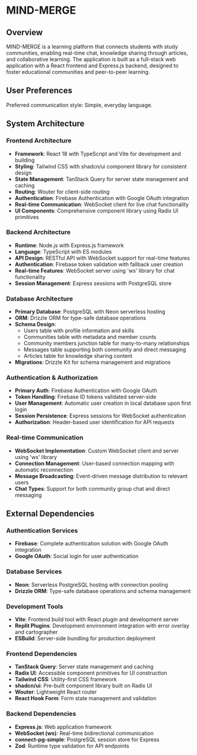 # MIND-MERGE

## Overview

MIND-MERGE is a learning platform that connects students with study communities, enabling real-time chat, knowledge sharing through articles, and collaborative learning. The application is built as a full-stack web application with a React frontend and Express.js backend, designed to foster educational communities and peer-to-peer learning.

## User Preferences

Preferred communication style: Simple, everyday language.

## System Architecture

### Frontend Architecture
- **Framework**: React 18 with TypeScript and Vite for development and building
- **Styling**: Tailwind CSS with shadcn/ui component library for consistent design
- **State Management**: TanStack Query for server state management and caching
- **Routing**: Wouter for client-side routing
- **Authentication**: Firebase Authentication with Google OAuth integration
- **Real-time Communication**: WebSocket client for live chat functionality
- **UI Components**: Comprehensive component library using Radix UI primitives

### Backend Architecture
- **Runtime**: Node.js with Express.js framework
- **Language**: TypeScript with ES modules
- **API Design**: RESTful API with WebSocket support for real-time features
- **Authentication**: Firebase token validation with fallback user creation
- **Real-time Features**: WebSocket server using 'ws' library for chat functionality
- **Session Management**: Express sessions with PostgreSQL store

### Database Architecture
- **Primary Database**: PostgreSQL with Neon serverless hosting
- **ORM**: Drizzle ORM for type-safe database operations
- **Schema Design**: 
  - Users table with profile information and skills
  - Communities table with metadata and member counts
  - Community members junction table for many-to-many relationships
  - Messages table supporting both community and direct messaging
  - Articles table for knowledge sharing content
- **Migrations**: Drizzle Kit for schema management and migrations

### Authentication & Authorization
- **Primary Auth**: Firebase Authentication with Google OAuth
- **Token Handling**: Firebase ID tokens validated server-side
- **User Management**: Automatic user creation in local database upon first login
- **Session Persistence**: Express sessions for WebSocket authentication
- **Authorization**: Header-based user identification for API requests

### Real-time Communication
- **WebSocket Implementation**: Custom WebSocket client and server using 'ws' library
- **Connection Management**: User-based connection mapping with automatic reconnection
- **Message Broadcasting**: Event-driven message distribution to relevant users
- **Chat Types**: Support for both community group chat and direct messaging

## External Dependencies

### Authentication Services
- **Firebase**: Complete authentication solution with Google OAuth integration
- **Google OAuth**: Social login for user authentication

### Database Services
- **Neon**: Serverless PostgreSQL hosting with connection pooling
- **Drizzle ORM**: Type-safe database operations and schema management

### Development Tools
- **Vite**: Frontend build tool with React plugin and development server
- **Replit Plugins**: Development environment integration with error overlay and cartographer
- **ESBuild**: Server-side bundling for production deployment

### Frontend Dependencies
- **TanStack Query**: Server state management and caching
- **Radix UI**: Accessible component primitives for UI construction
- **Tailwind CSS**: Utility-first CSS framework
- **shadcn/ui**: Pre-built component library built on Radix UI
- **Wouter**: Lightweight React router
- **React Hook Form**: Form state management and validation

### Backend Dependencies
- **Express.js**: Web application framework
- **WebSocket (ws)**: Real-time bidirectional communication
- **connect-pg-simple**: PostgreSQL session store for Express
- **Zod**: Runtime type validation for API endpoints